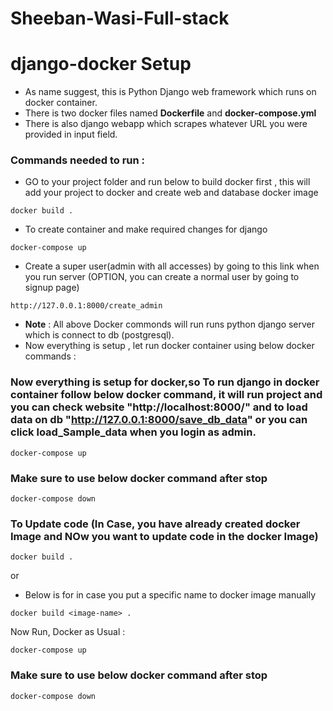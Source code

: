 # Sheeban-Wasi-Full-stack
# django-docker Setup
- As name suggest, this is Python Django web framework which runs on docker container.
- There is two docker files named **Dockerfile** and **docker-compose.yml**
- There is also django webapp which scrapes whatever URL you were provided in input field.

### Commands needed to run :
- GO to your project folder and run below to build docker first , this will add your project to docker and create web and database docker image
```
docker build .
```
- To create container and make required changes for django 
```
docker-compose up
```
- Create a super user(admin with all accesses) by going to this link when you run server (OPTION, you can create a normal user by going to signup page)
```
http://127.0.0.1:8000/create_admin
```

- **Note** : All above Docker commonds will run runs python django server which is connect to db (postgresql).
- Now everything is setup , let run docker container using below docker commands :

### Now everything is setup for docker,so To run django in docker container follow below docker command, it will run project and you can check website "http://localhost:8000/" and to load data on db "http://127.0.0.1:8000/save_db_data" or you can click load_Sample_data when you login as admin.
```
docker-compose up
```
### Make sure to use below docker command after stop 
```
docker-compose down
```

### To Update code (In Case, you have already created docker Image and NOw you want to update code in the docker Image) 
```
docker build .
```
or 
- Below is for in case you put a specific name to docker image manually
```
docker build <image-name> .
```
Now Run, Docker as Usual : 
```
docker-compose up
```
### Make sure to use below docker command after stop 
```
docker-compose down
```
